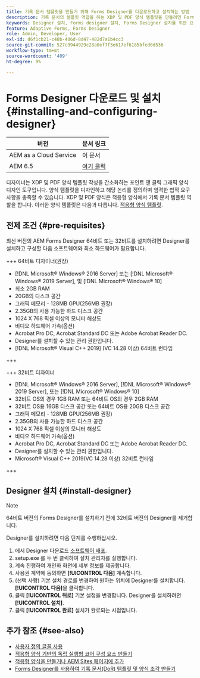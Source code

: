 ```yaml
---
title: 기록 문서 템플릿을 만들기 위해 Forms Designer를 다운로드하고 설치하는 방법
description: 기록 문서의 템플릿 역할을 하는 XDP 및 PDF 양식 템플릿을 만들려면 Forms Designer를 사용하십시오.
keywords: Designer 설치, Forms designer 설치, Forms Designer 설치를 위한 요구 사항
feature: Adaptive Forms, Forms Designer
role: Admin, Developer, User
exl-id: d6f1cb21-c48b-406d-8d47-482d7a1b4cc3
source-git-commit: 527c9944929c28a0ef7f3e617ef6185bfed0d536
workflow-type: tm+mt
source-wordcount: '409'
ht-degree: 9%

---
```


# Forms Designer 다운로드 및 설치 {#installing-and-configuring-designer}

| 버전 | 문서 링크 |
| -------- | ---------------------------- |
| AEM as a Cloud Service | 이 문서 |
| AEM 6.5 | [여기 클릭](https://experienceleague.adobe.com/docs/experience-manager-65/forms/install-aem-forms/jee-installation/installing-configuring-designer.html) |

디자이너는 XDP 및 PDF 양식 템플릿 작성을 간소화하는 포인트 앤 클릭 그래픽 양식 디자인 도구입니다. 양식 템플릿을 디자인하고 해당 논리를 정의하며 엄격한 법적 요구 사항을 충족할 수 있습니다. XDP 및 PDF 양식은 적응형 양식에서 기록 문서 템플릿 역할을 합니다. 이러한 양식 템플릿은 다음과 다릅니다. [적응형 양식 템플릿](template-editor.md).

## 전제 조건 {#pre-requisites}

최신 버전의 AEM Forms Designer 64비트 또는 32비트를 설치하려면 Designer를 설치하고 구성할 다음 소프트웨어와 최소 하드웨어가 필요합니다.

+++ 64비트 디자이너(권장)

* [!DNL Microsoft® Windows® 2016 Server] 또는 [!DNL Microsoft® Windows® 2019 Server], 및 [!DNL Microsoft® Windows® 10]
* 최소 2GB RAM
* 20GB의 디스크 공간
* 그래픽 메모리 - 128MB GPU(256MB 권장)
* 2.35GB의 사용 가능한 하드 디스크 공간
* 1024 X 768 픽셀 이상의 모니터 해상도
* 비디오 하드웨어 가속(옵션)
* Acrobat Pro DC, Acrobat Standard DC 또는 Adobe Acrobat Reader DC.
* Designer를 설치할 수 있는 관리 권한입니다.
* [!DNL Microsoft® Visual C++ 2019] (VC 14.28 이상) 64비트 런타임

+++

+++ 32비트 디자이너

* [!DNL Microsoft® Windows® 2016 Server], [!DNL Microsoft® Windows® 2019 Server], 또는 [!DNL Microsoft® Windows® 10]
* 32비트 OS의 경우 1GB RAM 또는 64비트 OS의 경우 2GB RAM
* 32비트 OS용 16GB 디스크 공간 또는 64비트 OS용 20GB 디스크 공간
* 그래픽 메모리 - 128MB GPU(256MB 권장)
* 2.35GB의 사용 가능한 하드 디스크 공간
* 1024 X 768 픽셀 이상의 모니터 해상도
* 비디오 하드웨어 가속(옵션)
* Acrobat Pro DC, Acrobat Standard DC 또는 Adobe Acrobat Reader DC.
* Designer를 설치할 수 있는 관리 권한입니다.
* Microsoft® Visual C++ 2019(VC 14.28 이상) 32비트 런타임

+++

## Designer 설치 {#install-designer}

>[!NOTE]
>
> 64비트 버전의 Forms Designer를 설치하기 전에 32비트 버전의 Designer를 제거합니다.

Designer를 설치하려면 다음 단계를 수행하십시오.

1. 에서 Designer 다운로드 [소프트웨어 배포](https://experience.adobe.com/downloads).
1. setup.exe 를 두 번 클릭하여 설치 관리자를 실행합니다.
1. 계속 진행하여 개인화 화면에 세부 정보를 제공합니다.
1. 사용권 계약에 동의하면 **[!UICONTROL 다음]** 계속합니다.
1. (선택 사항) 기본 설치 경로를 변경하여 원하는 위치에 Designer를 설치합니다. **[!UICONTROL 다음]**&#x200B;을 클릭합니다.
1. 클릭 **[!UICONTROL 뒤로]** 기본 설정을 변경합니다. Designer를 설치하려면 **[!UICONTROL 설치]**.
1. 클릭 **[!UICONTROL 완료]** 설치가 완료되는 시점입니다.

## 추가 참조 {#see-also}

* [사용자 정의 글꼴 사용](/help/forms/use-custom-fonts.md)
* [적응형 양식 기반의 독립 실행형 코어 구성 요소 만들기](/help/forms/creating-adaptive-form-core-components.md)
* [적응형 양식을 만들거나 AEM Sites 페이지에 추가](/help/forms/create-or-add-an-adaptive-form-to-aem-sites-page.md)
* [Forms Designer를 사용하여 기록 문서(DoR) 템플릿 및 양식 조각 만들기](/help/forms/use-forms-designer.md)


<!--

>[!MORELIKETHIS]
>
>* [Use Forms Designer to create Document of Record (DoR) templates and form fragments](/help/forms/use-forms-designer.md)

-->